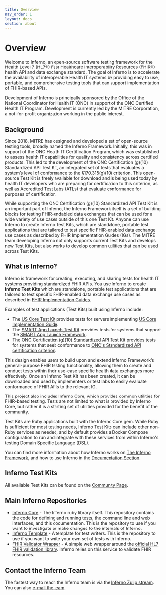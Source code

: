 ```yaml
---
title: Overview
nav_order: 1
layout: docs
section: about
---
```

# Overview

Welcome to Inferno, an open-source software testing framework for the Health Level 7 (HL7®) Fast
Healthcare Interoperability Resources (FHIR®) health API and data exchange standard.
The goal of Inferno is to accelerate the availability of interoperable Health IT
systems by providing easy to use, portable,
and comprehensive testing tools that can support implementation of
FHIR-based APIs.

Development of Inferno is principally sponsored by the Office of the National
Coordinator for Health IT (ONC) in support of the ONC Certified Health IT Program.
Development is currently led by the MITRE Corporation, a not-for-profit organization working in the
public interest.

## Background

Since 2018, MITRE has designed and developed a set of open-source testing tools, broadly named the Inferno Framework. Initially, this was 
in support of the ONC Health IT Certification Program, which was established to assess health IT capabilities for quality and consistency across certified products. This led to the development of the ONC Certification (g)(10) Standardized API Test Kit, an integrated set of tests that evaluates a system’s level of conformance to the §170.315(g)(10) criterion. This open-source Test Kit is freely available for download and is being used today by health IT developers who are preparing for certification to this criterion, as well as Accredited Test Labs (ATLs) that evaluate conformance for purposes of certification.  

While supporting the ONC Certification (g)(10) Standardized API Test Kit is an important part of Inferno, the Inferno Framework itself is a set of building blocks for testing FHIR-endabled data exchanges that can be used for a wide variety of use cases outside of this one Test Kit. Anyone can use Inferno to create Inferno Test Kits, which are standalone, portable test applications that are tailored to test specific FHIR-enabled data exchange use cases as described by FHIR Implementation Guides (IGs). The MITRE team developing Inferno not only supports current Test Kits and develops new Test Kits, but also works to develop common utilities that can be used across Test Kits.

## What is Inferno?

Inferno is framework for creating, executing, and sharing tests for health IT
systems providing standardized FHIR APIs. You use Inferno to create
**Inferno Test Kits** which are standalone, portable test applications that
are tailored to test specific FHIR-enabled data exchange use cases as described
in [FHIR Implementation Guides](http://fhir.org/guides/registry/).

Examples of test applications (Test Kits) built using Inferno include:
* The [US Core Test Kit](https://github.com/inferno-framework/us-core-test-kit)
  provides tests for servers implementing [US Core Implementation
  Guide](http://hl7.org/fhir/us/core/).
* The [SMART App Launch Test Kit](https://github.com/inferno-framework/smart-app-launch-test-kit)
  provides tests for systems that support the
  [SMART App Launch Framework](http://hl7.org/fhir/smart-app-launch/index.html).
* The [ONC Certification (g)(10) Standardized API Test Kit](https://github.com/onc-healthit/onc-certification-g10-test-kit)
  provides tests for systems that seek conformance to
  [ONC's Standardized API certification criterion](https://www.healthit.gov/test-method/standardized-api-patient-and-population-services).

This design enables users to build upon and extend Inferno Framework’s general-purpose FHIR testing functionality, allowing them to create and conduct tests within their use-case specific health data exchanges more effectively. Once an Inferno Test Kit has been created, it can be downloaded and used by implementers or test labs to easily evaluate conformance of FHIR APIs to the relevant IG. 

This project also includes Inferno Core, which provides common utilities for FHIR-based testing. Tests are not
limited to what is provided by Inferno Core, but rather it is a starting set of utilities provided for the benefit of the community.

Test Kits are Ruby applications built with the Inferno Core gem. While Ruby is sufficient for most testing needs,
Inferno Test Kits can include
other non-Ruby services as needed, and by default provides a Docker Compose
configuration to run and integrate with these services from within Inferno's
testing Domain Specific Language (DSL).

You can find more information about how Inferno works on [The Inferno Framework](/about/goals.html), and how to use Inferno in the [Documentation Section](/docs).

## Inferno Test Kits
All available Test Kits can be found on the [Community Page](/community/).

## Main Inferno Repositories
- [Inferno Core](https://github.com/inferno-framework/inferno-core) - The
  Inferno ruby library itself. This repository contains the code for defining
  and running tests, the command line and web interfaces, and this
  documentation. This is the repository to use if you want to investigate or
  make changes to the internals of Inferno.
- [Inferno Template](https://github.com/inferno-framework/inferno-template) - A
  template for test writers. This is the repository to use if you want to write
  your own set of tests with Inferno.
- [FHIR Validator
  Wrapper](https://github.com/inferno-framework/fhir-validator-wrapper) - A
  simple web wrapper around the [official HL7 FHIR validation
  library](https://github.com/hapifhir/org.hl7.fhir.core/tree/master/org.hl7.fhir.validation).
  Inferno relies on this service to validate FHIR resources.

## Contact the Inferno Team
The fastest way to reach the Inferno team is via the [Inferno Zulip
stream](https://chat.fhir.org/#narrow/stream/179308-inferno). You can also
[e-mail the team](mailto:inferno@groups.mitre.org).
